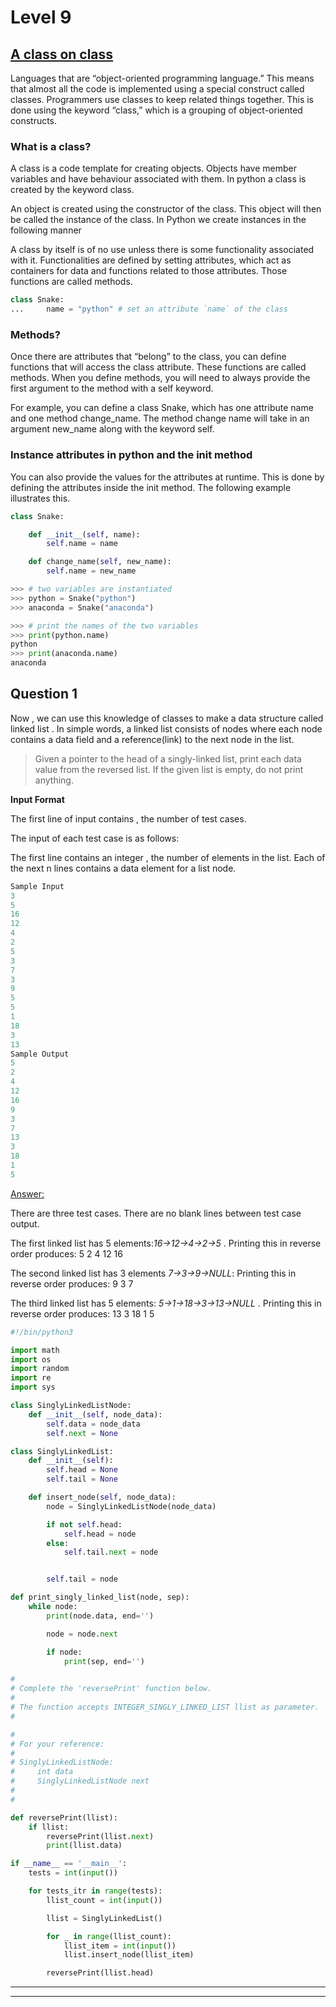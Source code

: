 # Level 9

## <ins> A class on class </ins>

Languages that are “object-oriented programming language.” This means that almost all the code is implemented using a special construct called classes. Programmers use classes to keep related things together. This is done using the keyword “class,” which is a grouping of object-oriented constructs.

### What is a class?

A class is a code template for creating objects. Objects have member variables and have behaviour associated with them. In python a class is created by the keyword class.

An object is created using the constructor of the class. This object will then be called the instance of the class. In Python we create instances in the following manner

A class by itself is of no use unless there is some functionality associated with it. Functionalities are defined by setting attributes, which act as containers for data and functions related to those attributes. Those functions are called methods.

```python
class Snake:
...     name = "python" # set an attribute `name` of the class
```

### Methods?

Once there are attributes that “belong” to the class, you can define functions that will access the class attribute. These functions are called methods. When you define methods, you will need to always provide the first argument to the method with a self keyword.

For example, you can define a class Snake, which has one attribute name and one method change_name. The method change name will take in an argument new_name along with the keyword self.

### Instance attributes in python and the init method

You can also provide the values for the attributes at runtime. This is done by defining the attributes inside the init method. The following example illustrates this.

```python
class Snake:

    def __init__(self, name):
        self.name = name

    def change_name(self, new_name):
        self.name = new_name
```

```python
>>> # two variables are instantiated
>>> python = Snake("python")
>>> anaconda = Snake("anaconda")

>>> # print the names of the two variables
>>> print(python.name)
python
>>> print(anaconda.name)
anaconda
```

## Question 1

Now , we can use this knowledge of classes to make a data structure called linked list . In simple words, a linked list consists of nodes where each node contains a data field and a reference(link) to the next node in the list.

> Given a pointer to the head of a singly-linked list, print each data value from the reversed list. If the given list is empty, do not print anything.

**Input Format**

The first line of input contains , the number of test cases.

The input of each test case is as follows:

The first line contains an integer , the number of elements in the list.
Each of the next n lines contains a data element for a list node.

```python
Sample Input
3
5
16
12
4
2
5
3
7
3
9
5
5
1
18
3
13
Sample Output
5
2
4
12
16
9
3
7
13
3
18
1
5
```

<ins>Answer:</ins>

There are three test cases. There are no blank lines between test case output.

The first linked list has 5 elements:_16->12->4->2->5_ . Printing this in reverse order produces:
5
2
4
12
16

The second linked list has 3 elements _7->3->9->NULL_:
Printing this in reverse order produces:
9
3
7

The third linked list has 5 elements:
_5->1->18->3->13->NULL_
. Printing this in reverse order produces:
13
3
18
1
5

```python
#!/bin/python3

import math
import os
import random
import re
import sys

class SinglyLinkedListNode:
    def __init__(self, node_data):
        self.data = node_data
        self.next = None

class SinglyLinkedList:
    def __init__(self):
        self.head = None
        self.tail = None

    def insert_node(self, node_data):
        node = SinglyLinkedListNode(node_data)

        if not self.head:
            self.head = node
        else:
            self.tail.next = node


        self.tail = node

def print_singly_linked_list(node, sep):
    while node:
        print(node.data, end='')

        node = node.next

        if node:
            print(sep, end='')

#
# Complete the 'reversePrint' function below.
#
# The function accepts INTEGER_SINGLY_LINKED_LIST llist as parameter.
#

#
# For your reference:
#
# SinglyLinkedListNode:
#     int data
#     SinglyLinkedListNode next
#
#

def reversePrint(llist):
    if llist:
        reversePrint(llist.next)
        print(llist.data)

if __name__ == '__main__':
    tests = int(input())

    for tests_itr in range(tests):
        llist_count = int(input())

        llist = SinglyLinkedList()

        for _ in range(llist_count):
            llist_item = int(input())
            llist.insert_node(llist_item)

        reversePrint(llist.head)

```

---

---
